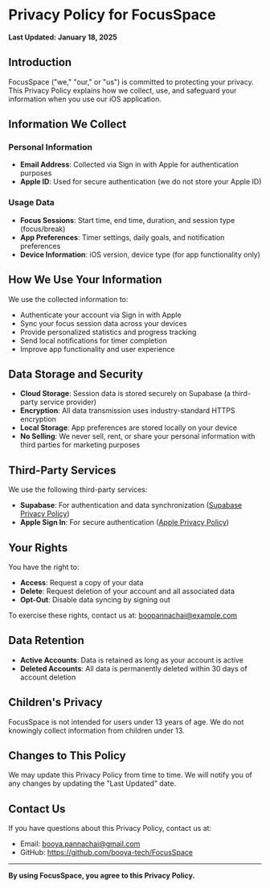# Privacy Policy for FocusSpace

**Last Updated: January 18, 2025**

## Introduction

FocusSpace ("we," "our," or "us") is committed to protecting your privacy. This Privacy Policy explains how we collect, use, and safeguard your information when you use our iOS application.

## Information We Collect

### Personal Information
- **Email Address**: Collected via Sign in with Apple for authentication purposes
- **Apple ID**: Used for secure authentication (we do not store your Apple ID)

### Usage Data
- **Focus Sessions**: Start time, end time, duration, and session type (focus/break)
- **App Preferences**: Timer settings, daily goals, and notification preferences
- **Device Information**: iOS version, device type (for app functionality only)

## How We Use Your Information

We use the collected information to:
- Authenticate your account via Sign in with Apple
- Sync your focus session data across your devices
- Provide personalized statistics and progress tracking
- Send local notifications for timer completion
- Improve app functionality and user experience

## Data Storage and Security

- **Cloud Storage**: Session data is stored securely on Supabase (a third-party service provider)
- **Encryption**: All data transmission uses industry-standard HTTPS encryption
- **Local Storage**: App preferences are stored locally on your device
- **No Selling**: We never sell, rent, or share your personal information with third parties for marketing purposes

## Third-Party Services

We use the following third-party services:
- **Supabase**: For authentication and data synchronization ([Supabase Privacy Policy](https://supabase.com/privacy))
- **Apple Sign In**: For secure authentication ([Apple Privacy Policy](https://www.apple.com/legal/privacy/))

## Your Rights

You have the right to:
- **Access**: Request a copy of your data
- **Delete**: Request deletion of your account and all associated data
- **Opt-Out**: Disable data syncing by signing out

To exercise these rights, contact us at: boopannachai@example.com

## Data Retention

- **Active Accounts**: Data is retained as long as your account is active
- **Deleted Accounts**: All data is permanently deleted within 30 days of account deletion

## Children's Privacy

FocusSpace is not intended for users under 13 years of age. We do not knowingly collect information from children under 13.

## Changes to This Policy

We may update this Privacy Policy from time to time. We will notify you of any changes by updating the "Last Updated" date.

## Contact Us

If you have questions about this Privacy Policy, contact us at:
- Email: booya.pannachai@gmail.com
- GitHub: https://github.com/booya-tech/FocusSpace

---

**By using FocusSpace, you agree to this Privacy Policy.**
